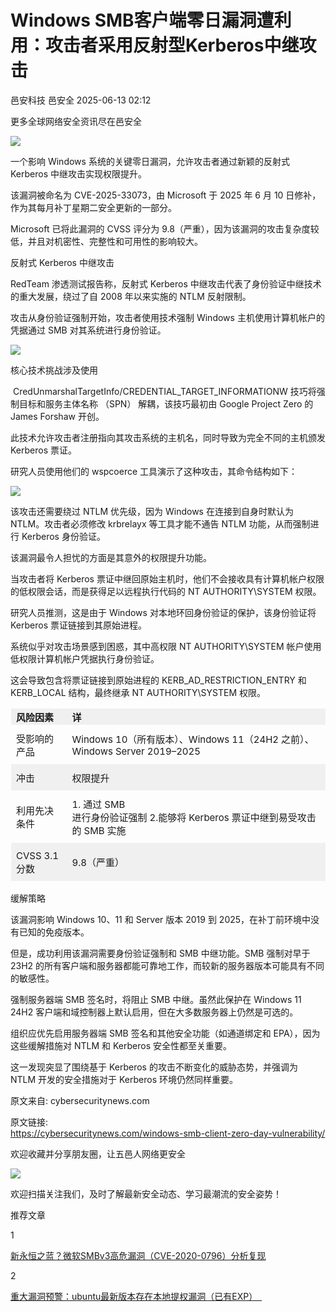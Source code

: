 #  Windows SMB客户端零日漏洞遭利用：攻击者采用反射型Kerberos中继攻击  
邑安科技  邑安全   2025-06-13 02:12  
  
更多全球网络安全资讯尽在邑安全  
  
![](https://mmbiz.qpic.cn/mmbiz_png/1N39PtINn8sVmibsmbia4yXKcwL3UUgmibqg0qfeZZ4VIic2icZVZybAj7iaicfTfXfjkdxp4sZoBRiaPqzhJTPbFo2E0g/640?wx_fmt=png&from=appmsg "")  
  
一个影响 Windows 系统的关键零日漏洞，允许攻击者通过新颖的反射式 Kerberos 中继攻击实现权限提升。  
  
该漏洞被命名为 CVE-2025-33073，由 Microsoft 于 2025 年 6 月 10 日修补，作为其每月补丁星期二安全更新的一部分。  
  
Microsoft 已将此漏洞的 CVSS 评分为 9.8（严重），因为该漏洞的攻击复杂度较低，并且对机密性、完整性和可用性的影响较大。  
  
反射式 Kerberos 中继攻击  
  
RedTeam 渗透测试报告称，反射式 Kerberos 中继攻击代表了身份验证中继技术的重大发展，绕过了自 2008 年以来实施的 NTLM 反射限制。  
  
攻击从身份验证强制开始，攻击者使用技术强制 Windows 主机使用计算机帐户的凭据通过 SMB 对其系统进行身份验证。  
  
![](https://mmbiz.qpic.cn/mmbiz_png/1N39PtINn8sVmibsmbia4yXKcwL3UUgmibqjLA1qHdvNL9EFbKtQTfx70FJrHfGP0UI12LZnia0AlCfcfzr0CGzmLA/640?wx_fmt=png&from=appmsg "")  
  
核心技术挑战涉及使用  
  
 CredUnmarshalTargetInfo/CREDENTIAL_TARGET_INFORMATIONW 技巧将强制目标和服务主体名称 （SPN） 解耦，该技巧最初由 Google Project Zero 的 James Forshaw 开创。  
  
此技术允许攻击者注册指向其攻击系统的主机名，同时导致为完全不同的主机颁发 Kerberos 票证。  
  
研究人员使用他们的 wspcoerce 工具演示了这种攻击，其命令结构如下：  
  
![](https://mmbiz.qpic.cn/mmbiz_png/1N39PtINn8sVmibsmbia4yXKcwL3UUgmibqYwnyvHtQpibcRQ1jvno4wPEjjActicgmYLlK8NLSglOjqapvVW2g0b0A/640?wx_fmt=png&from=appmsg "")  
  
该攻击还需要绕过 NTLM 优先级，因为 Windows 在连接到自身时默认为 NTLM。攻击者必须修改 krbrelayx 等工具才能不通告 NTLM 功能，从而强制进行 Kerberos 身份验证。  
  
该漏洞最令人担忧的方面是其意外的权限提升功能。  
  
当攻击者将 Kerberos 票证中继回原始主机时，他们不会接收具有计算机帐户权限的低权限会话，而是获得足以远程执行代码的 NT AUTHORITY\SYSTEM 权限。  
  
研究人员推测，这是由于 Windows 对本地环回身份验证的保护，该身份验证将 Kerberos 票证链接到其原始进程。  
  
系统似乎对攻击场景感到困惑，其中高权限 NT AUTHORITY\SYSTEM 帐户使用低权限计算机帐户凭据执行身份验证。  
  
这会导致包含将票证链接到原始进程的 KERB_AD_RESTRICTION_ENTRY 和 KERB_LOCAL 结构，最终继承 NT AUTHORITY\SYSTEM 权限。  
<table><tbody><tr style="box-sizing: border-box;background-color: rgb(240, 240, 240);"><td data-colwidth="160" style="box-sizing: border-box;padding: 2px 8px;border: 1px solid rgba(0, 0, 0, 0);word-break: break-word;"><strong msttexthash="14330498" msthash="77" style="box-sizing: border-box;font-weight: bold;"><span leaf=""><span textstyle="" style="font-size: 15px;">风险因素</span></span></strong></td><td style="box-sizing: border-box;padding: 2px 8px;border: 1px solid rgba(0, 0, 0, 0);word-break: break-word;"><strong msttexthash="3259074" msthash="78" style="box-sizing: border-box;font-weight: bold;"><span leaf=""><span textstyle="" style="font-size: 15px;">详</span></span></strong></td></tr><tr style="box-sizing: border-box;"><td data-colwidth="160" style="box-sizing: border-box;padding: 2px 8px;border: 1px solid rgba(0, 0, 0, 0);word-break: break-word;"><section style="margin-top: 8px;margin-bottom: 8px;"><span leaf=""><span textstyle="" style="font-size: 15px;">受影响的产品</span></span></section></td><td style="box-sizing: border-box;padding: 2px 8px;border: 1px solid rgba(0, 0, 0, 0);word-break: break-word;"><section style="margin-top: 8px;margin-bottom: 8px;"><span leaf=""><span textstyle="" style="font-size: 15px;">Windows 10（所有版本）、Windows 11（24H2 之前）、Windows Server 2019–2025</span></span></section></td></tr><tr style="box-sizing: border-box;background-color: rgb(240, 240, 240);"><td data-colwidth="160" style="box-sizing: border-box;padding: 2px 8px;border: 1px solid rgba(0, 0, 0, 0);word-break: break-word;"><section style="margin-top: 8px;margin-bottom: 8px;"><span leaf=""><span textstyle="" style="font-size: 15px;">冲击</span></span></section></td><td style="box-sizing: border-box;padding: 2px 8px;border: 1px solid rgba(0, 0, 0, 0);word-break: break-word;"><section style="margin-top: 8px;margin-bottom: 8px;"><span leaf=""><span textstyle="" style="font-size: 15px;">权限提升</span></span></section></td></tr><tr style="box-sizing: border-box;"><td data-colwidth="160" style="box-sizing: border-box;padding: 2px 8px;border: 1px solid rgba(0, 0, 0, 0);word-break: break-word;"><section style="margin-top: 8px;margin-bottom: 8px;"><span leaf=""><span textstyle="" style="font-size: 15px;">利用先决条件</span></span></section></td><td style="box-sizing: border-box;padding: 2px 8px;border: 1px solid rgba(0, 0, 0, 0);word-break: break-word;"><section style="margin-top: 8px;margin-bottom: 8px;"><span leaf=""><span textstyle="" style="font-size: 15px;">1. 通过 SMB</span></span><span leaf=""><br/></span><span leaf=""><span textstyle="" style="font-size: 15px;">进行身份验证强制 2.能够将 Kerberos 票证中继到易受攻击的 SMB 实施</span></span></section></td></tr><tr style="box-sizing: border-box;background-color: rgb(240, 240, 240);"><td data-colwidth="160" style="box-sizing: border-box;padding: 2px 8px;border: 1px solid rgba(0, 0, 0, 0);word-break: break-word;"><section style="margin-top: 8px;margin-bottom: 8px;"><span leaf=""><span textstyle="" style="font-size: 15px;">CVSS 3.1 分数</span></span></section></td><td style="box-sizing: border-box;padding: 2px 8px;border: 1px solid rgba(0, 0, 0, 0);word-break: break-word;"><section style="margin-top: 8px;margin-bottom: 8px;"><span leaf=""><span textstyle="" style="font-size: 15px;">9.8（严重）</span></span></section></td></tr></tbody></table>  
缓解策略  
  
该漏洞影响 Windows 10、11 和 Server 版本 2019 到 2025，在补丁前环境中没有已知的免疫版本。  
  
但是，成功利用该漏洞需要身份验证强制和 SMB 中继功能。SMB 强制对早于 23H2 的所有客户端和服务器都能可靠地工作，而较新的服务器版本可能具有不同的敏感性。  
  
强制服务器端 SMB 签名时，将阻止 SMB 中继。虽然此保护在 Windows 11 24H2 客户端和域控制器上默认启用，但在大多数服务器上仍然是可选的。  
  
组织应优先启用服务器端 SMB 签名和其他安全功能（如通道绑定和 EPA），因为这些缓解措施对 NTLM 和 Kerberos 安全性都至关重要。  
  
这一发现突显了围绕基于 Kerberos 的攻击不断变化的威胁态势，并强调为 NTLM 开发的安全措施对于 Kerberos 环境仍然同样重要。  
  
原文来自: cybersecuritynews.com  
  
原文链接:   
https://cybersecuritynews.com/windows-smb-client-zero-day-vulnerability/  
  
欢迎收藏并分享朋友圈，让五邑人网络更安全  
  
![](https://mmbiz.qpic.cn/mmbiz_jpg/1N39PtINn8tD9ic928O6vIrMg4fuib48e1TsRj9K9Cz7RZBD2jjVZcKm1N4QrZ4bwBKZic5crOdItOcdDicPd3yBSg/640?wx_fmt=jpeg "")  
  
欢迎扫描关注我们，及时了解最新安全动态、学习最潮流的安全姿势！  
  
推荐文章  
  
1  
  
[新永恒之蓝？微软SMBv3高危漏洞（CVE-2020-0796）分析复现](http://mp.weixin.qq.com/s?__biz=MzUyMzczNzUyNQ==&mid=2247488913&idx=1&sn=acbf595a4a80dcaba647c7a32fe5e06b&chksm=fa39554bcd4edc5dc90019f33746404ab7593dd9d90109b1076a4a73f2be0cb6fa90e8743b50&scene=21#wechat_redirect)  
  
  
2  
  
[重大漏洞预警：ubuntu最新版本存在本地提权漏洞（已有EXP）　](http://mp.weixin.qq.com/s?__biz=MzUyMzczNzUyNQ==&mid=2247483652&idx=1&sn=b2f2ec90db499e23cfa252e9ee743265&chksm=fa3941decd4ec8c83a268c3480c354a621d515262bcbb5f35e1a2dde8c828bdc7b9011cb5072&scene=21#wechat_redirect)  
  
  
  
  
